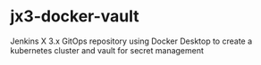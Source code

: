 # jx3-docker-vault

Jenkins X 3.x GitOps repository using Docker Desktop to create a kubernetes cluster and vault for secret management

